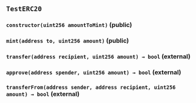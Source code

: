 ## `TestERC20`






### `constructor(uint256 amountToMint)` (public)





### `mint(address to, uint256 amount)` (public)





### `transfer(address recipient, uint256 amount) → bool` (external)





### `approve(address spender, uint256 amount) → bool` (external)





### `transferFrom(address sender, address recipient, uint256 amount) → bool` (external)






